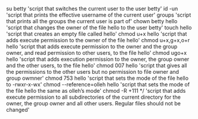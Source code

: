 su betty 'script that switches the current user to the user betty'
id -un 'script that prints the effective username of the current user'
groups 'script that prints all the groups the current user is part of'
chown betty hello 'script that changes the owner of the file hello to the user betty'
touch hello 'script that creates an empty file called hello'
chmod u+x hello 'script that adds execute permission to the owner of the file hello'
chmod u+x,g+x,o+r hello 'script that adds execute permission to the owner and the group owner, and read permission to other users, to the file hello' 
chmod ugo+x hello 'script that adds execution permission to the owner, the group owner and the other users, to the file hello'
chmod 007 hello 'script that gives all the permissions to the other users but no permission to file owner and group owmner'
chmod 753 hello 'script that sets the mode of the file hello to -rwxr-x-wx'
chmod --reference=olleh hello 'script that sets the mode of the file hello the same as olleh’s mode'
chmod -R +111 */ 'script that adds execute permission to all subdirectories of the current directory for the owner, the group owner and all other users. Regular files should not be changed'                                                                                                                                                                                                           
